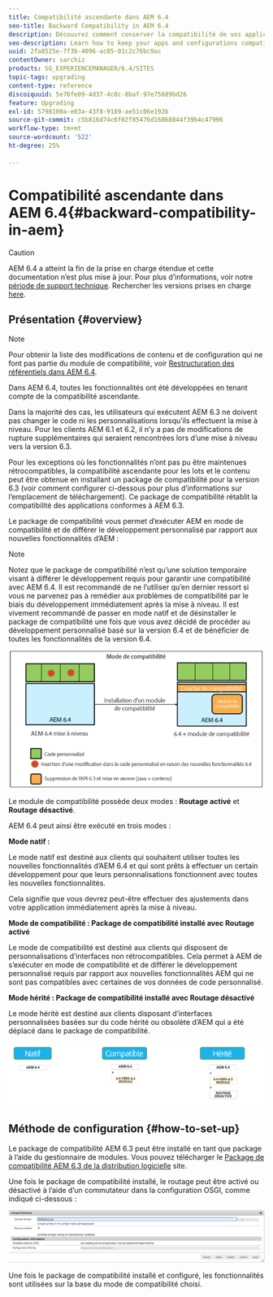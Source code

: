 ```yaml
---
title: Compatibilité ascendante dans AEM 6.4
seo-title: Backward Compatibility in AEM 6.4
description: Découvrez comment conserver la compatibilité de vos applications et configurations avec AEM 6.4
seo-description: Learn how to keep your apps and configurations compatible with AEM 6.4
uuid: 2fa8525e-7f3b-4096-ac85-01c2c76bc9ac
contentOwner: sarchiz
products: SG_EXPERIENCEMANAGER/6.4/SITES
topic-tags: upgrading
content-type: reference
discoiquuid: 5e76fe09-4d37-4c8c-8baf-97e75689bd26
feature: Upgrading
exl-id: 5798100a-e03a-43f8-9189-ae51c06e192b
source-git-commit: c5b816d74c6f02f85476d16868844f39b4c47996
workflow-type: tm+mt
source-wordcount: '522'
ht-degree: 25%

---
```


# Compatibilité ascendante dans AEM 6.4{#backward-compatibility-in-aem}

>[!CAUTION]
>
>AEM 6.4 a atteint la fin de la prise en charge étendue et cette documentation n’est plus mise à jour. Pour plus d’informations, voir notre [période de support technique](https://helpx.adobe.com/fr/support/programs/eol-matrix.html). Rechercher les versions prises en charge [here](https://experienceleague.adobe.com/docs/?lang=fr).

## Présentation {#overview}

>[!NOTE]
>
>Pour obtenir la liste des modifications de contenu et de configuration qui ne font pas partie du module de compatibilité, voir [Restructuration des référentiels dans AEM 6.4](/help/sites-deploying/repository-restructuring.md).

Dans AEM 6.4, toutes les fonctionnalités ont été développées en tenant compte de la compatibilité ascendante.

Dans la majorité des cas, les utilisateurs qui exécutent AEM 6.3 ne doivent pas changer le code ni les personnalisations lorsqu’ils effectuent la mise à niveau. Pour les clients AEM 6.1 et 6.2, il n’y a pas de modifications de rupture supplémentaires qui seraient rencontrées lors d’une mise à niveau vers la version 6.3.

Pour les exceptions où les fonctionnalités n’ont pas pu être maintenues rétrocompatibles, la compatibilité ascendante pour les lots et le contenu peut être obtenue en installant un package de compatibilité pour la version 6.3 (voir comment configurer ci-dessous pour plus d’informations sur l’emplacement de téléchargement). Ce package de compatibilité rétablit la compatibilité des applications conformes à AEM 6.3.

Le package de compatibilité vous permet d’exécuter AEM en mode de compatibilité et de différer le développement personnalisé par rapport aux nouvelles fonctionnalités d’AEM :

>[!NOTE]
>
>Notez que le package de compatibilité n’est qu’une solution temporaire visant à différer le développement requis pour garantir une compatibilité avec AEM 6.4. Il est recommandé de ne l’utiliser qu’en dernier ressort si vous ne parvenez pas à remédier aux problèmes de compatibilité par le biais du développement immédiatement après la mise à niveau. Il est vivement recommandé de passer en mode natif et de désinstaller le package de compatibilité une fois que vous avez décidé de procéder au développement personnalisé basé sur la version 6.4 et de bénéficier de toutes les fonctionnalités de la version 6.4.

![screen_shot_2018-04-05at43339pm](assets/screen_shot_2018-04-05at43339pm.png)

Le module de compatibilité possède deux modes : **Routage activé** et **Routage désactivé**.

AEM 6.4 peut ainsi être exécuté en trois modes :

**Mode natif :**

Le mode natif est destiné aux clients qui souhaitent utiliser toutes les nouvelles fonctionnalités d’AEM 6.4 et qui sont prêts à effectuer un certain développement pour que leurs personnalisations fonctionnent avec toutes les nouvelles fonctionnalités.

Cela signifie que vous devrez peut-être effectuer des ajustements dans votre application immédiatement après la mise à niveau.

**Mode de compatibilité : Package de compatibilité installé avec Routage activé**

Le mode de compatibilité est destiné aux clients qui disposent de personnalisations d’interfaces non rétrocompatibles. Cela permet à AEM de s’exécuter en mode de compatibilité et de différer le développement personnalisé requis par rapport aux nouvelles fonctionnalités AEM qui ne sont pas compatibles avec certaines de vos données de code personnalisé.

**Mode hérité : Package de compatibilité installé avec Routage désactivé**

Le mode hérité est destiné aux clients disposant d’interfaces personnalisées basées sur du code hérité ou obsolète d’AEM qui a été déplacé dans le package de compatibilité.

![image2018-2-12_23-58-37](assets/image2018-2-12_23-58-37.png)

## Méthode de configuration {#how-to-set-up}

Le package de compatibilité AEM 6.3 peut être installé en tant que package à l’aide du gestionnaire de modules. Vous pouvez télécharger le [Package de compatibilité AEM 6.3 de la distribution logicielle](https://experience.adobe.com/#/downloads/content/software-distribution/en/aem.html?package=/content/software-distribution/en/details.html/content/dam/aem/public/adobe/packages/cq640/compatpack/aem-compat-cq64-to-cq63) site.

Une fois le package de compatibilité installé, le routage peut être activé ou désactivé à l’aide d’un commutateur dans la configuration OSGI, comme indiqué ci-dessous :

![screen_shot_2017-11-27at122421pm](assets/screen_shot_2017-11-27at122421pm.png)

Une fois le package de compatibilité installé et configuré, les fonctionnalités sont utilisées sur la base du mode de compatibilité choisi.
